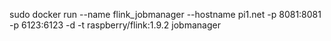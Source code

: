 sudo docker run --name flink_jobmanager --hostname pi1.net -p 8081:8081 -p 6123:6123 -d -t raspberry/flink:1.9.2 jobmanager
